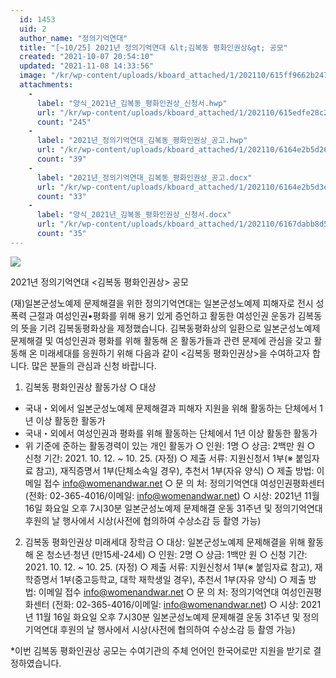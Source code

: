 ```yaml
---
  id: 1453
  uid: 2
  author_name: "정의기억연대"
  title: "[~10/25] 2021년 정의기억연대 &lt;김복동 평화인권상&gt; 공모"
  created: "2021-10-07 20:54:10"
  updated: "2021-11-08 14:33:56"
  image: "/kr/wp-content/uploads/kboard_attached/1/202110/615ff9662b2478916320.png"
  attachments: 
    - 
      label: "양식_2021년_김복동_평화인권상_신청서.hwp"
      url: "/kr/wp-content/uploads/kboard_attached/1/202110/615edfe28c2ce3901444.hwp"
      count: "245"
    - 
      label: "2021년_정의기억연대_김복동_평화인권상_공고.hwp"
      url: "/kr/wp-content/uploads/kboard_attached/1/202110/6164e2b5d26f18497549.hwp"
      count: "39"
    - 
      label: "2021년_정의기억연대_김복동_평화인권상_공고.docx"
      url: "/kr/wp-content/uploads/kboard_attached/1/202110/6164e2b5d3e6d6674751.docx"
      count: "33"
    - 
      label: "양식_2021년_김복동_평화인권상_신청서.docx"
      url: "/kr/wp-content/uploads/kboard_attached/1/202110/6167dabb8d5423708241.docx"
      count: "35"
---
```

![](/kr/wp-content/uploads/kboard_attached/1/202110/615ff9662b2478916320.png)

2021년 정의기억연대 <김복동 평화인권상> 공모

(재)일본군성노예제 문제해결을 위한 정의기억연대는 일본군성노예제 피해자로 전시 성폭력 근절과 여성인권•평화를 위해 용기 있게 증언하고 활동한 여성인권 운동가 김복동의 뜻을 기려 김복동평화상을 제정했습니다. 김복동평화상의 일환으로 일본군성노예제 문제해결 및 여성인권과 평화를 위해 활동해 온 활동가들과 관련 문제에 관심을 갖고 활동해 온 미래세대를 응원하기 위해 다음과 같이 <김복동 평화인권상>을 수여하고자 합니다. 많은 분들의 관심과 신청 바랍니다. 
 
1. 김복동 평화인권상 활동가상 
○ 대상
- 국내・외에서 일본군성노예제 문제해결과 피해자 지원을 위해 활동하는 단체에서 1년 이상 활동한 활동가
- 국내・외에서 여성인권과 평화를 위해 활동하는 단체에서 1년 이상 활동한 활동가 
- 위 기준에 준하는 활동경력이 있는 개인 활동가 
○ 인원: 1명 
○ 상금: 2백만 원 
○ 신청 기간: 2021. 10. 12. ~ 10. 25. (자정)
○ 제출 서류: 지원신청서 1부(※ 붙임자료 참고), 재직증명서 1부(단체소속일 경우), 추천서 1부(자유 양식) 
○ 제출 방법: 이메일 접수 info@womenandwar.net
○ 문 의 처: 정의기억연대 여성인권평화센터
(전화: 02-365-4016/이메일: info@womenandwar.net)
○ 시상: 2021년 11월 16일 화요일 오후 7시30분
일본군성노예제 문제해결 운동 31주년 및 정의기억연대 후원의 날 행사에서 시상(사전에 협의하여 수상소감 등 촬영 가능) 

2. 김복동 평화인권상 미래세대 장학금 
○ 대상: 일본군성노예제 문제해결을 위해 활동해 온 청소년·청년 (만15세-24세) 
○ 인원: 2명 
○ 상금: 1백만 원
○ 신청 기간: 2021. 10. 12. ~ 10. 25. (자정)
○ 제출 서류: 지원신청서 1부(※ 붙임자료 참고), 재학증명서 1부(중고등학교, 대학 재학생일 경우), 추천서 1부(자유 양식) 
○ 제출 방법: 이메일 접수 info@womenandwar.net
○ 문 의 처: 정의기억연대 여성인권평화센터
(전화: 02-365-4016/이메일: info@womenandwar.net)
○ 시상: 2021년 11월 16일 화요일 오후 7시30분
일본군성노예제 문제해결 운동 31주년 및 정의기억연대 후원의 날 행사에서 시상(사전에 협의하여 수상소감 등 촬영 가능)

\*이번 김복동 평화인권상 공모는 수여기관의 주체 언어인 한국어로만 지원을 받기로 결정하였습니다.
